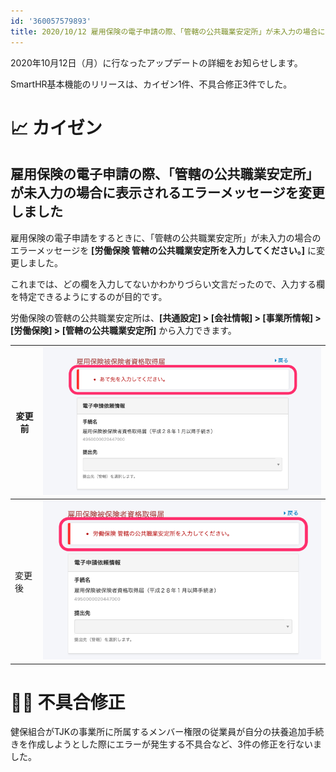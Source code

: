 ```yaml
---
id: '360057579893'
title: 2020/10/12 雇用保険の電子申請の際、「管轄の公共職業安定所」が未入力の場合に表示されるエラーメッセージを変更しました 他3件
---
```

2020年10月12日（月）に行なったアップデートの詳細をお知らせします。

SmartHR基本機能のリリースは、カイゼン1件、不具合修正3件でした。

# 📈 カイゼン

## 雇用保険の電子申請の際、「管轄の公共職業安定所」が未入力の場合に表示されるエラーメッセージを変更しました

雇用保険の電子申請をするときに、「管轄の公共職業安定所」が未入力の場合のエラーメッセージを **\[労働保険 管轄の公共職業安定所を入力してください。\]** に変更しました。

これまでは、どの欄を入力してないかわかりづらい文言だったので、入力する欄を特定できるようにするのが目的です。

労働保険の管轄の公共職業安定所は、**\[共通設定\] > \[会社情報\] > \[事業所情報\] > \[労働保険\] > \[管轄の公共職業安定所\]** から入力できます。

| 変更前 | ![88503517-eea1fd80-d00c-11ea-98f5-6f8cede6c4f5-2-2.png](./88503517-eea1fd80-d00c-11ea-98f5-6f8cede6c4f5-2-2.png) |
| --- | --- |
| 変更後 | ![88503496-d92cd380-d00c-11ea-8a27-f9440ebf15b9-2.png](./88503496-d92cd380-d00c-11ea-8a27-f9440ebf15b9-2.png) |

# 👨‍⚕️ 不具合修正

健保組合がTJKの事業所に所属するメンバー権限の従業員が自分の扶養追加手続きを作成しようとした際にエラーが発生する不具合など、3件の修正を行ないました。
